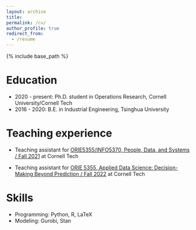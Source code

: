 ```yaml
---
layout: archive
title:
permalink: /cv/
author_profile: true
redirect_from:
  - /resume
---
```


{% include base_path %}

Education
======
* 2020 - present: Ph.D. student in Operations Research, Cornell University/Cornell Tech
* 2016 - 2020: B.E. in Industrial Engineering, Tsinghua University

Teaching experience
======
* Teaching assistant for [ORIE5355/INFO5370, People, Data, and Systems / Fall 2021](https://orie5355.github.io/Fall_2021/) at Cornell Tech
  
- Teaching assistant for [ORIE 5355, Applied Data Science: Decision-Making Beyond Prediction / Fall 2022](https://classes.cornell.edu/browse/roster/FA22/class/ORIE/5355) at Cornell Tech

Skills
======

* Programming: Python, R, LaTeX
* Modeling: Gurobi, Stan

